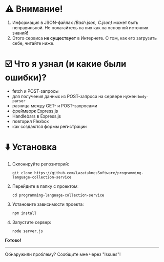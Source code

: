 # :warning: Внимание!
1. Информация в JSON-файлах _(Bash.json, C.json)_ может быть неправильной. Не полагайтесь на них как на основной источник знаний!
2. Этого сервиса **не существует** в Интернете. О том, как его загрузить себе, читайте ниже.

# ☑️ Что я узнал (и какие были ошибки)?
* fetch и POST-запросы
* для получения данных из POST-запроса на сервере нужен `body-parser`
* разница между GET- и POST-запросами
* фреймворк Express.js
* Handlebars в Express.js
* повторил Flexbox
* как создаются формы регистрации

# ⬇️ Установка
1. Склонируйте репозиторий:
   
   `git clone https://github.com/LazataknesSoftware/programming-language-collection-service`
3. Перейдите в папку с проектом:
   
   `cd programming-language-collection-service`
5. Установите зависимости проекта:
   
   `npm install`
7. Запустите сервер:
   
   `node server.js`

**Готово!**

---

Обнаружили проблему? Сообщите мне через "Issues"!
